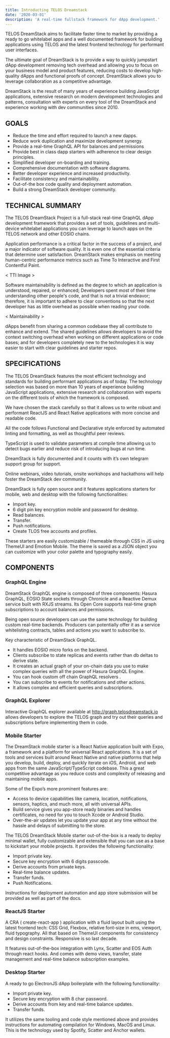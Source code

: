 ```yaml
---
title: Introducting TELOS Dreamstack
date: '2020-03-01'
description: 'A real-time fullstack framework for dApp development.'
---
```


TELOS DreamStack aims to facilitate faster time to market by providing a ready to go whitelabel apps and a well documented framework for building applications using TELOS and the latest frontend technology for performant user interfaces.

The ultimate goal of DreamStack is to provide a way to quickly jumpstart dApp development removing tech overhead and allowing you to focus on your business model and product features, reducing costs to develop high-quality dApps and functional proofs of concept.
DreamStack allows you to leverage collaboration as a competitive advantage.

DreamStack is the result of many years of experience building JavaScript applications, extensive research on modern development technologies and patterns, consultation with experts on every tool of the DreamStack and experience working with dev communities since 2010.

## GOALS

- Reduce the time and effort required to launch a new dapps.
- Reduce work duplication and maximize development synergy.
- Provide a real-time GraphQL API for balances and permissions
- Provide best in class dapp starters with adherence to clear design principles.
- Simplified developer on-boarding and training.
- Comprehensive documentation with software diagrams.
- Better developer experience and increased productivity.
- Facilitate consistency and maintainability.
- Out-of-the box code quality and deployment automation.
- Build a strong DreamStack developer community.

## TECHNICAL SUMMARY

The TELOS DreamStack Project is a full-stack real-time GraphQL dApp development framework that provides a set of tools, guidelines and multi-device whitelabel applications you can leverage to launch apps on the TELOS network and other EOSIO chains.

Application performance is a critical factor in the success of a project, and a major indicator of software quality. It is even one of the essential criteria that determine user satisfaction. DreamStack makes emphasis on meeting human-centric performance metrics such as Time To Interactive and First Contentful Paint.

< TTI Image >

Software maintainability is defined as the degree to which an application is understood, repaired, or enhanced; Developers spent most of their time understanding other people's code, and that is not a trivial endeavor; therefore, it is important to adhere to clear conventions so that the next developer has as little overhead as possible when reading your code.

< Maintainability >

dApps benefit from sharing a common codebase they all contribute to enhance and extend. The shared guidelines allows developers to avoid the context switching overhead when working on different applications or code bases; and for developers completely new to the technologies it is way easier to start with clear guidelines and starter repos.

## SPECIFICATIONS

The TELOS DreamStack features the most efficient technology and standards for building performant applications as of today. The technology selection was based on more than 10 years of experience building JavaScript applications, extensive research and collaboration with experts on the different tools of which the framework is composed.

We have chosen the stack carefully so that it allows us to write robust and performant ReactJS and React Native applications with more concise and readable code.

All the code follows Functional and Declarative style enforced by automated linting and formatting, as well as thoughtful peer reviews.

TypeScript is used to validate parameters at compile time allowing us to detect bugs earlier and reduce risk of introducing bugs at run time.

DreamStack is fully documented and it counts with it’s own telegram support group for support.

Online webinars, video tutorials, onsite workshops and hackathons will help foster the DreamStack dev community.

DreamStack is fully open source and it features applications starters for mobile, web and desktop with the following functionalities:

- Import key.
- 6 digit pin key encryption mobile and password for desktop.
- Read balances.
- Transfer.
- Push notifications.
- Create TLOS free accounts and profiles.

These starters are easily customizable / themeable through CSS in JS using ThemeUI and Emotion Mobile. The theme is saved as a JSON object you can customize with your color palette and typography easily.

## COMPONENTS

### GraphQL Engine

DreamStack GraphQL engine is composed of three components: Hasura GraphQL, EOSIO State sockets through Chronicle and a Reactive Demux service built with RXJS streams. Its Open Core supports real-time graph subscriptions to account balances and permissions.

Being open source developers can use the same technology for building custom real-time backends. Producers can potentially offer it as a service whitelisting contracts, tables and actions you want to subscribe to.

Key characteristic of DreamStack GraphQL.

- It handles EOSIO micro forks on the backend.
- Clients subscribe to state replicas and events rather than db deltas to derive state.
- It creates an actual graph of your on-chain data you use to make complex queries with all the power of Hasura GraphQL Engine.
- You can hook custom off chain GraphQL resolvers .
- You can subscribe to events for notifications and other actions.
- It allows complex and efficient queries and subscriptions.

### GraphQL Explorer

Interactive GraphQL explorer available at http://graph.telosdreamstack.io allows developers to explore the TELOS graph and try out their queries and subscriptions before implementing them in code.

### Mobile Starter

The DreamStack mobile starter is a React Native application built with Expo, a framework and a platform for universal React applications. It is a set of tools and services built around React Native and native platforms that help you develop, build, deploy, and quickly iterate on iOS, Android, and web apps from the same JavaScript/TypeScript codebase. This a great competitive advantage as you reduce costs and complexity of releasing and maintaining mobile apps.

Some of the Expo’s more prominent features are:

- Access to device capabilities like camera, location, notifications, sensors, haptics, and much more, all with universal APIs.
- Build service gives you app-store ready binaries and handles certificates, no need for you to touch Xcode or Android Studio.
- Over-the-air updates let you update your app at any time without the hassle and delays of submitting to the store.

The TELOS DreamStack Mobile starter out-of-the-box is a ready to deploy minimal wallet, fully customizable and extensible that you can use as a base to kickstart your mobile projects. It provides the following functionality:

- Import private key.
- Secure key encryption with 6 digits passcode.
- Derive accounts from private keys.
- Real-time balance updates.
- Transfer funds.
- Push Notifications.

Instructions for deployment automation and app store submission will be provided as well as part of the docs.

### ReactJS Starter

A CRA ( create-react-app ) application with a fluid layout built using the latest frontend tech: CSS Grid, Flexbox, relative font-size in ems, viewport, fluid typography. All that based on ThemeUI components for consistency and design constraints. Responsive is so last decade.

It features out-of-the-box integration with Lynx, Scatter and EOS Auth through react hooks. And comes with demo views, transfer, state management and real-time balance subscription examples.

### Desktop Starter

A ready to go ElectronJS dApp boilerplate with the following functionality:

- Import private key.
- Secure key encryption with 8 char password.
- Derive accounts from key and real-time balance updates.
- Transfer funds.

It utilizes the same tooling and code style mentioned above and provides instructions for automating compilation for Windows, MacOS and Linux. This is the technology used by Spotify, Scatter and Anchor wallets.

